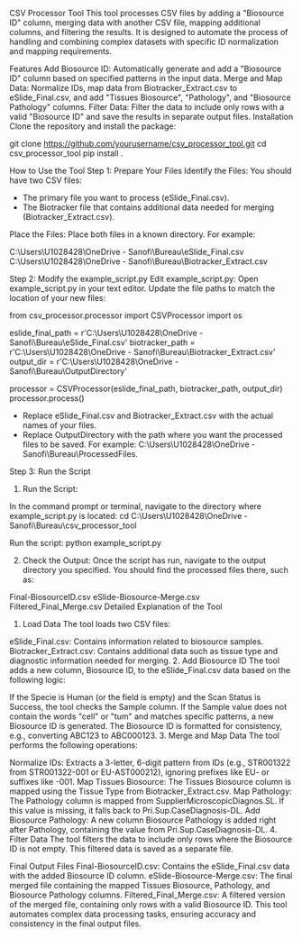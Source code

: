 CSV Processor Tool
This tool processes CSV files by adding a "Biosource ID" column, merging data with another CSV file, mapping additional columns, and filtering the results. It is designed to automate the process of handling and combining complex datasets with specific ID normalization and mapping requirements.

Features
Add Biosource ID: Automatically generate and add a "Biosource ID" column based on specified patterns in the input data.
Merge and Map Data: Normalize IDs, map data from Biotracker_Extract.csv to eSlide_Final.csv, and add "Tissues Biosource", "Pathology", and "Biosource Pathology" columns.
Filter Data: Filter the data to include only rows with a valid "Biosource ID" and save the results in separate output files.
Installation
Clone the repository and install the package:


git clone https://github.com/yourusername/csv_processor_tool.git
cd csv_processor_tool
pip install .


How to Use the Tool
Step 1: Prepare Your Files
Identify the Files:
You should have two CSV files:

- The primary file you want to process (eSlide_Final.csv).
- The Biotracker file that contains additional data needed for merging (Biotracker_Extract.csv).

Place the Files:
Place both files in a known directory. For example:


C:\Users\U1028428\OneDrive - Sanofi\Bureau\eSlide_Final.csv
C:\Users\U1028428\OneDrive - Sanofi\Bureau\Biotracker_Extract.csv


Step 2: Modify the example_script.py
Edit example_script.py:
Open example_script.py in your text editor. Update the file paths to match the location of your new files:


from csv_processor.processor import CSVProcessor
import os

eslide_final_path = r'C:\Users\U1028428\OneDrive - Sanofi\Bureau\eSlide_Final.csv'
biotracker_path = r'C:\Users\U1028428\OneDrive - Sanofi\Bureau\Biotracker_Extract.csv'
output_dir = r'C:\Users\U1028428\OneDrive - Sanofi\Bureau\OutputDirectory'

processor = CSVProcessor(eslide_final_path, biotracker_path, output_dir)
processor.process()


- Replace eSlide_Final.csv and Biotracker_Extract.csv with the actual names of your files.
- Replace OutputDirectory with the path where you want the processed files to be saved. For example: C:\Users\U1028428\OneDrive - Sanofi\Bureau\ProcessedFiles.


Step 3: Run the Script

1. Run the Script:
   
In the command prompt or terminal, navigate to the directory where example_script.py is located:
cd C:\Users\U1028428\OneDrive - Sanofi\Bureau\csv_processor_tool

Run the script:
python example_script.py


2. Check the Output:
Once the script has run, navigate to the output directory you specified. You should find the processed files there, such as:

Final-BiosourceID.csv
eSlide-Biosource-Merge.csv
Filtered_Final_Merge.csv
Detailed Explanation of the Tool
1. Load Data
The tool loads two CSV files:

eSlide_Final.csv: Contains information related to biosource samples.
Biotracker_Extract.csv: Contains additional data such as tissue type and diagnostic information needed for merging.
2. Add Biosource ID
The tool adds a new column, Biosource ID, to the eSlide_Final.csv data based on the following logic:

If the Specie is Human (or the field is empty) and the Scan Status is Success, the tool checks the Sample column.
If the Sample value does not contain the words "cell" or "tum" and matches specific patterns, a new Biosource ID is generated.
The Biosource ID is formatted for consistency, e.g., converting ABC123 to ABC000123.
3. Merge and Map Data
The tool performs the following operations:

Normalize IDs: Extracts a 3-letter, 6-digit pattern from IDs (e.g., STR001322 from STR001322-001 or EU-AST000212), ignoring prefixes like EU- or suffixes like -001.
Map Tissues Biosource: The Tissues Biosource column is mapped using the Tissue Type from Biotracker_Extract.csv.
Map Pathology: The Pathology column is mapped from SupplierMicroscopicDiagnos.SL. If this value is missing, it falls back to Pri.Sup.CaseDiagnosis-DL.
Add Biosource Pathology: A new column Biosource Pathology is added right after Pathology, containing the value from Pri.Sup.CaseDiagnosis-DL.
4. Filter Data
The tool filters the data to include only rows where the Biosource ID is not empty. This filtered data is saved as a separate file.

Final Output Files
Final-BiosourceID.csv: Contains the eSlide_Final.csv data with the added Biosource ID column.
eSlide-Biosource-Merge.csv: The final merged file containing the mapped Tissues Biosource, Pathology, and Biosource Pathology columns.
Filtered_Final_Merge.csv: A filtered version of the merged file, containing only rows with a valid Biosource ID.
This tool automates complex data processing tasks, ensuring accuracy and consistency in the final output files.

